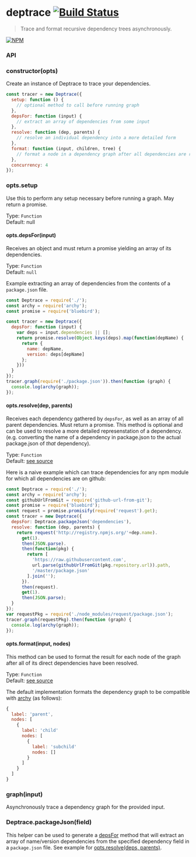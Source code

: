 # deptrace [![Build Status](https://secure.travis-ci.org/gitfuse/deptrace.png)](http://travis-ci.org/gitfuse/deptrace)
> Trace and format recursive dependency trees asynchronously.

[![NPM](https://nodei.co/npm/deptrace.png)](https://nodei.co/npm/deptrace/)

### API

### constructor(opts)

Create an instance of Deptrace to trace your dependencies.

```js
const tracer = new Deptrace({
  setup: function () {
    // optional method to call before running graph
  },
  depsFor: function (input) {
    // extract an array of dependencies from some input
  },
  resolve: function (dep, parents) {
    // resolve an individual dependency into a more detailed form
  },
  format: function (input, children, tree) {
    // format a node in a dependency graph after all dependencies are resolved
  },
  concurrency: 4
});
```

### opts.setup

Use this to perform any setup necessary before running a graph.  May return a promise.

Type: `Function`  
Default: null

#### opts.depsFor(input)

Receives an object and must return a promise yielding an array of its dependencies.

Type: `Function`  
Default: `null`

Example extracting an array of dependencies from the contents of a `package.json` file.
```js
const Deptrace = require('./');
const archy = require('archy');
const promise = require('bluebird');

const tracer = new Deptrace({
  depsFor: function (input) {
    var deps = input.dependencies || [];
    return promise.resolve(Object.keys(deps).map(function(depName) {
      return {
        name: depName,
        version: deps[depName]
      };  
    }))
  }
});
tracer.graph(require('./package.json')).then(function (graph) {
  console.log(archy(graph));
});
```

#### opts.resolve(dep, parents)

Receives each dependency gathered by `depsFor`, as well as an array of all parent dependencies.  Must return a promise.  This method is optional and can be used to resolve a more detailed represenstation of a dependency.  (e.g. converting the name of a dependency in package.json to the actual package.json of *that* dependency).

Type: `Function`  
Default: [see source](https://github.com/gitfuse/deptrace/blob/master/index.js#L25-27)

Here is a naive example which can trace dependencies for any npm module for which all dependencies are on github:
```js
const Deptrace = require('./');
const archy = require('archy');
const githubUrlFromGit = require('github-url-from-git');
const promise = require('bluebird');
const request = promise.promisify(require('request').get);
const tracer = new Deptrace({
  depsFor: Deptrace.packageJson('dependencies'),
  resolve: function (dep, parents) {
    return request('http://registry.npmjs.org/'+dep.name).
      get(1).
      then(JSON.parse).
      then(function(pkg) {
        return [
          'https://raw.githubusercontent.com',
          url.parse(githubUrlFromGit(pkg.repository.url)).path,
          '/master/package.json'
        ].join('');
      }).
      then(request).
      get(1).
      then(JSON.parse);
  }
});
var requestPkg = require('./node_modules/request/package.json');
tracer.graph(requestPkg).then(function (graph) {
  console.log(archy(graph));
});
```

#### opts.format(input, nodes)

This method can be used to format the result for each node of the graph after all of its direct dependencies have been resolved.

Type: `Function`  
Default: [see source](https://github.com/gitfuse/deptrace/blob/master/index.js#L30-35)

The default implementation formats the dependency graph to be compatible with [archy](https://github.com/substack/node-archy) (as follows):
```js
{
  label: 'parent',
  nodes: [
    {
      label: 'child'
      nodes: [
        {
          label: 'subchild'
          nodes: []
        }
      ]
    }
  ]
}
```

### graph(input)

Asynchronously trace a dependency graph for the provided input.

### Deptrace.packageJson(field)

This helper can be used to generate a [depsFor](#optsdepsforinput) method that will extract an array of name/version dependencies from the specified dependency field in a `package.json` file.  See example for [opts.resolve(deps, parents)](#optsresolvedep-parents).
